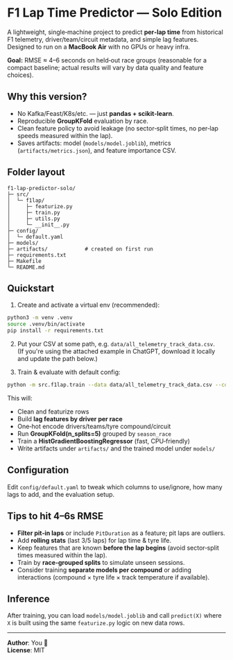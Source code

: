 # F1 Lap Time Predictor — Solo Edition

A lightweight, single‑machine project to predict **per‑lap time** from historical F1 telemetry, driver/team/circuit metadata, and simple lag features. Designed to run on a **MacBook Air** with no GPUs or heavy infra.

**Goal:** RMSE ≈ 4–6 seconds on held‑out race groups (reasonable for a compact baseline; actual results will vary by data quality and feature choices).

## Why this version?
- No Kafka/Feast/K8s/etc. — just **pandas + scikit‑learn**.
- Reproducible **GroupKFold** evaluation by race.
- Clean feature policy to avoid leakage (no sector‑split times, no per‑lap speeds measured within the lap).
- Saves artifacts: model (`models/model.joblib`), metrics (`artifacts/metrics.json`), and feature importance CSV.

## Folder layout
```
f1-lap-predictor-solo/
├─ src/
│  └─ f1lap/
│     ├─ featurize.py
│     ├─ train.py
│     ├─ utils.py
│     └─ __init__.py
├─ config/
│  └─ default.yaml
├─ models/
├─ artifacts/            # created on first run
├─ requirements.txt
├─ Makefile
└─ README.md
```

## Quickstart
1) Create and activate a virtual env (recommended):
```bash
python3 -m venv .venv
source .venv/bin/activate
pip install -r requirements.txt
```

2) Put your CSV at some path, e.g. `data/all_telemetry_track_data.csv`.  
(If you're using the attached example in ChatGPT, download it locally and update the path below.)

3) Train & evaluate with default config:
```bash
python -m src.f1lap.train --data data/all_telemetry_track_data.csv --config config/default.yaml
```

This will:
- Clean and featurize rows
- Build **lag features by driver per race**
- One‑hot encode drivers/teams/tyre compound/circuit
- Run **GroupKFold(n_splits=5)** grouped by `season_race`
- Train a **HistGradientBoostingRegressor** (fast, CPU‑friendly)
- Write artifacts under `artifacts/` and the trained model under `models/`

## Configuration
Edit `config/default.yaml` to tweak which columns to use/ignore, how many lags to add, and the evaluation setup.

## Tips to hit 4–6s RMSE
- **Filter pit‑in laps** or include `PitDuration` as a feature; pit laps are outliers.
- Add **rolling stats** (last 3/5 laps) for lap time & tyre life.
- Keep features that are known **before the lap begins** (avoid sector‑split times measured within the lap).
- Train by **race‑grouped splits** to simulate unseen sessions.
- Consider training **separate models per compound** or adding interactions (compound × tyre life × track temperature if available).

## Inference
After training, you can load `models/model.joblib` and call `predict(X)` where `X` is built using the same `featurize.py` logic on new data rows.

---

**Author**: You 🙂  
**License**: MIT

